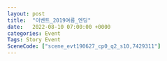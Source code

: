 ```yaml
---
layout: post
title:  "이벤트_2019여름_엔딩"
date:   2022-08-10 07:00:00 +0000
categories: Event
Tags: Story Event
SceneCode: ["scene_evt190627_cp0_q2_s10,7429311"]
---
```

